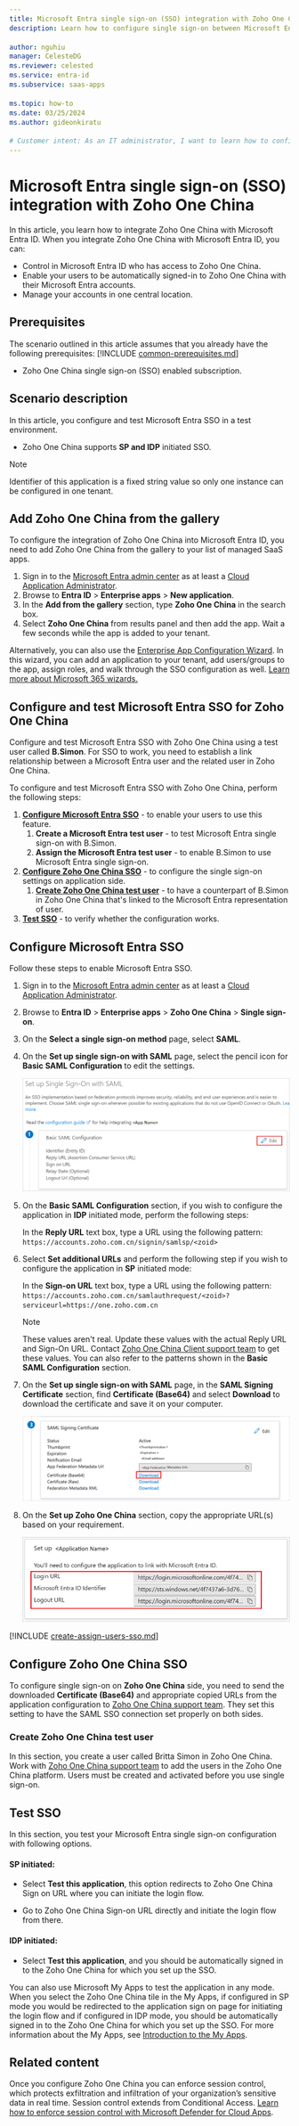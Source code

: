 ```yaml
---
title: Microsoft Entra single sign-on (SSO) integration with Zoho One China
description: Learn how to configure single sign-on between Microsoft Entra ID and Zoho One China.

author: nguhiu
manager: CelesteDG
ms.reviewer: celested
ms.service: entra-id
ms.subservice: saas-apps

ms.topic: how-to
ms.date: 03/25/2024
ms.author: gideonkiratu

# Customer intent: As an IT administrator, I want to learn how to configure single sign-on between Microsoft Entra ID and Zoho One China so that I can control who has access to Zoho One China, enable automatic sign-in with Microsoft Entra accounts, and manage my accounts in one central location.
---
```


# Microsoft Entra single sign-on (SSO) integration with Zoho One China

In this article,  you learn how to integrate Zoho One China with Microsoft Entra ID. When you integrate Zoho One China with Microsoft Entra ID, you can:

* Control in Microsoft Entra ID who has access to Zoho One China.
* Enable your users to be automatically signed-in to Zoho One China with their Microsoft Entra accounts.
* Manage your accounts in one central location.

## Prerequisites
The scenario outlined in this article assumes that you already have the following prerequisites:
[!INCLUDE [common-prerequisites.md](~/identity/saas-apps/includes/common-prerequisites.md)]
* Zoho One China single sign-on (SSO) enabled subscription.

## Scenario description

In this article,  you configure and test Microsoft Entra SSO in a test environment.

* Zoho One China supports **SP and IDP** initiated SSO.

> [!NOTE]
> Identifier of this application is a fixed string value so only one instance can be configured in one tenant.

## Add Zoho One China from the gallery

To configure the integration of Zoho One China into Microsoft Entra ID, you need to add Zoho One China from the gallery to your list of managed SaaS apps.

1. Sign in to the [Microsoft Entra admin center](https://entra.microsoft.com) as at least a [Cloud Application Administrator](~/identity/role-based-access-control/permissions-reference.md#cloud-application-administrator).
1. Browse to **Entra ID** > **Enterprise apps** > **New application**.
1. In the **Add from the gallery** section, type **Zoho One China** in the search box.
1. Select **Zoho One China** from results panel and then add the app. Wait a few seconds while the app is added to your tenant.

 Alternatively, you can also use the [Enterprise App Configuration Wizard](https://portal.office.com/AdminPortal/home?Q=Docs#/azureadappintegration). In this wizard, you can add an application to your tenant, add users/groups to the app, assign roles, and walk through the SSO configuration as well. [Learn more about Microsoft 365 wizards.](/microsoft-365/admin/misc/azure-ad-setup-guides)

<a name='configure-and-test-azure-ad-sso-for-zoho-one-china'></a>

## Configure and test Microsoft Entra SSO for Zoho One China

Configure and test Microsoft Entra SSO with Zoho One China using a test user called **B.Simon**. For SSO to work, you need to establish a link relationship between a Microsoft Entra user and the related user in Zoho One China.

To configure and test Microsoft Entra SSO with Zoho One China, perform the following steps:

1. **[Configure Microsoft Entra SSO](#configure-azure-ad-sso)** - to enable your users to use this feature.
    1. **Create a Microsoft Entra test user** - to test Microsoft Entra single sign-on with B.Simon.
    1. **Assign the Microsoft Entra test user** - to enable B.Simon to use Microsoft Entra single sign-on.
1. **[Configure Zoho One China SSO](#configure-zoho-one-china-sso)** - to configure the single sign-on settings on application side.
    1. **[Create Zoho One China test user](#create-zoho-one-china-test-user)** - to have a counterpart of B.Simon in Zoho One China that's linked to the Microsoft Entra representation of user.
1. **[Test SSO](#test-sso)** - to verify whether the configuration works.

<a name='configure-azure-ad-sso'></a>

## Configure Microsoft Entra SSO

Follow these steps to enable Microsoft Entra SSO.

1. Sign in to the [Microsoft Entra admin center](https://entra.microsoft.com) as at least a [Cloud Application Administrator](~/identity/role-based-access-control/permissions-reference.md#cloud-application-administrator).
1. Browse to **Entra ID** > **Enterprise apps** > **Zoho One China** > **Single sign-on**.
1. On the **Select a single sign-on method** page, select **SAML**.
1. On the **Set up single sign-on with SAML** page, select the pencil icon for **Basic SAML Configuration** to edit the settings.

   ![Edit Basic SAML Configuration](common/edit-urls.png)

1. On the **Basic SAML Configuration** section, if you wish to configure the application in **IDP** initiated mode, perform the following steps:

    In the **Reply URL** text box, type a URL using the following pattern:
    `https://accounts.zoho.com.cn/signin/samlsp/<zoid>`

1. Select **Set additional URLs** and perform the following step if you wish to configure the application in **SP** initiated mode:

    In the **Sign-on URL** text box, type a URL using the following pattern:
    `https://accounts.zoho.com.cn/samlauthrequest/<zoid>?serviceurl=https://one.zoho.com.cn`

	> [!NOTE]
	> These values aren't real. Update these values with the actual Reply URL and Sign-On URL. Contact [Zoho One China Client support team](mailto:support@zohocorp.com.cn) to get these values. You can also refer to the patterns shown in the **Basic SAML Configuration** section.

1. On the **Set up single sign-on with SAML** page, in the **SAML Signing Certificate** section,  find **Certificate (Base64)** and select **Download** to download the certificate and save it on your computer.

	![The Certificate download link](common/certificatebase64.png)

1. On the **Set up Zoho One China** section, copy the appropriate URL(s) based on your requirement.

	![Copy configuration URLs](common/copy-configuration-urls.png)

<a name='create-an-azure-ad-test-user'></a>

[!INCLUDE [create-assign-users-sso.md](~/identity/saas-apps/includes/create-assign-users-sso.md)]

## Configure Zoho One China SSO

To configure single sign-on on **Zoho One China** side, you need to send the downloaded **Certificate (Base64)** and appropriate copied URLs from the application configuration to [Zoho One China support team](mailto:support@zohocorp.com.cn). They set this setting to have the SAML SSO connection set properly on both sides.

### Create Zoho One China test user

In this section, you create a user called Britta Simon in Zoho One China. Work with [Zoho One China support team](mailto:support@zohocorp.com.cn) to add the users in the Zoho One China platform. Users must be created and activated before you use single sign-on.

## Test SSO 

In this section, you test your Microsoft Entra single sign-on configuration with following options. 

#### SP initiated:

* Select **Test this application**, this option redirects to Zoho One China Sign on URL where you can initiate the login flow.  

* Go to Zoho One China Sign-on URL directly and initiate the login flow from there.

#### IDP initiated:

* Select **Test this application**, and you should be automatically signed in to the Zoho One China for which you set up the SSO. 

You can also use Microsoft My Apps to test the application in any mode. When you select the Zoho One China tile in the My Apps, if configured in SP mode you would be redirected to the application sign on page for initiating the login flow and if configured in IDP mode, you should be automatically signed in to the Zoho One China for which you set up the SSO. For more information about the My Apps, see [Introduction to the My Apps](https://support.microsoft.com/account-billing/sign-in-and-start-apps-from-the-my-apps-portal-2f3b1bae-0e5a-4a86-a33e-876fbd2a4510).

## Related content

 Once you configure Zoho One China you can enforce session control, which protects exfiltration and infiltration of your organization’s sensitive data in real time. Session control extends from Conditional Access. [Learn how to enforce session control with Microsoft Defender for Cloud Apps](/cloud-app-security/proxy-deployment-any-app).
